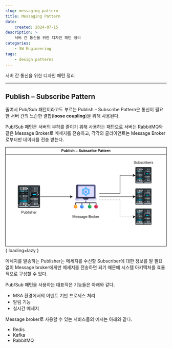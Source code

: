 ```yaml
---
slug: messaging-pattern
title: Messaging Pattern
date:
    created: 2024-07-15
description: >
    서버 간 통신을 위한 디자인 패턴 정리
categories:
    - SW Engineering
tags:
    - design patterns
---
```


서버 간 통신을 위한 디자인 패턴 정리

<!-- more -->

---

## Publish – Subscribe Pattern

줄여서 Pub/Sub 패턴이라고도 부르는 Publish – Subscribe Pattern은 통신이 필요한 서버 간의 느슨한 결합(**loose coupling**)을 위해 사용된다.  

Pub/Sub 패턴은 서버의 부하를 줄이기 위해 사용하는 패턴으로 서버는 RabbitMQ와 같은 Message Broker로 메세지를 전송하고, 각각의 클라이언트는 Message Broker로부터만 데이터를 전송 받는다.  

![pub_sub_pattern](./img/pub_sub_pattern.png){ loading=lazy }

메세지를 발송하는 Publisher는 메세지를 수신할 Subscriber에 대한 정보를 알 필요 없이 Message broker에게만 메세지를 전송하면 되기 때문에 시스템 아키텍처를 효율적으로 구성할 수 있다.  

Pub/Sub 패턴을 사용하는 대표적은 기능들은 아래와 같다.  

- MSA 환경에서의 이벤트 기반 프로세스 처리
- 알림 기능
- 실시간 메세지

Message broker로 사용할 수 있는 서비스들의 예시는 아래와 같다.  

- Redis
- Kafka
- RabbitMQ